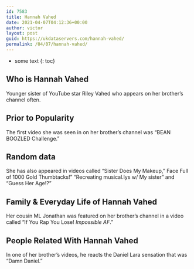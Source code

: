 ```yaml
---
id: 7583
title: Hannah Vahed
date: 2021-04-07T04:12:36+00:00
author: victor
layout: post
guid: https://ukdataservers.com/hannah-vahed/
permalink: /04/07/hannah-vahed/
---
```


* some text
{: toc}


## Who is Hannah Vahed



Younger sister of YouTube star Riley Vahed who appears on her brother&#8217;s channel often.

                
                
                
## Prior to Popularity



The first video she was seen in on her brother&#8217;s channel was &#8220;BEAN BOOZLED Challenge.&#8221;

                
                
                
## Random data



She has also appeared in videos called &#8220;Sister Does My Makeup,&#8221; Face Full of 1000 Gold Thumbtacks!&#8221; &#8220;Recreating musical.lys w/ My sister&#8221; and &#8220;Guess Her Age!?&#8221;

                
                
                
## Family & Everyday Life of Hannah Vahed



Her cousin ML Jonathan was featured on her brother&#8217;s channel in a video called &#8220;If You Rap You Lose! *Impossible AF*.&#8221;

                
                
                
## People Related With Hannah Vahed



In one of her brother&#8217;s videos, he reacts the Daniel Lara sensation that was &#8220;Damn Daniel.&#8221;

                
              
            
          
          
          